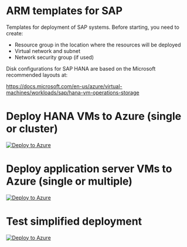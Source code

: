 # ARM templates for SAP
Templates for deployment of SAP systems. Before starting, you need to create:

* Resource group in the location where the resources will be deployed
* Virtual network and subnet
* Network security group (if used)

Disk configurations for SAP HANA are based on the Microsoft recommended layouts at:

https://docs.microsoft.com/en-us/azure/virtual-machines/workloads/sap/hana-vm-operations-storage

# Deploy HANA VMs to Azure (single or cluster)
[![Deploy to Azure](https://azuredeploy.net/deploybutton.png)](https://portal.azure.com/#create/Microsoft.Template/uri/https%3A%2F%2Fraw.githubusercontent.com%2Fdohughes-msft%2Fsap%2Fmaster%2Farm%2Fvm%2Fvm_hana_multi.json)

# Deploy application server VMs to Azure (single or multiple)
[![Deploy to Azure](https://azuredeploy.net/deploybutton.png)](https://portal.azure.com/#create/Microsoft.Template/uri/https%3A%2F%2Fraw.githubusercontent.com%2Fdohughes-msft%2Fsap%2Fmaster%2Farm%2Fvm%2Fvm_app_multi.json)

# Test simplified deployment
[![Deploy to Azure](https://azuredeploy.net/deploybutton.png)](https://azuredeploy.net/)